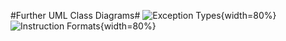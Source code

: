 #Further UML Class Diagrams#
![Exception Types](segments/exceptions.png){width=80%}
![Instruction Formats](segments/instructionFormatUML.png){width=80%}
